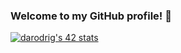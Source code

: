 ### Welcome to my GitHub profile! 👋

<!--
**d-r-e/d-r-e** is a ✨ _special_ ✨ repository because its `README.md` (this file) appears on your GitHub profile.
-->

[![darodrig's 42 stats](https://badge42.herokuapp.com/api/stats/darodrig)](https://github.com/d-r-e)

